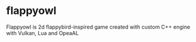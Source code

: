 # flappyowl
Flappyowl is 2d flappybird-inspired game created with custom C++ engine with Vulkan, Lua and OpeaAL
